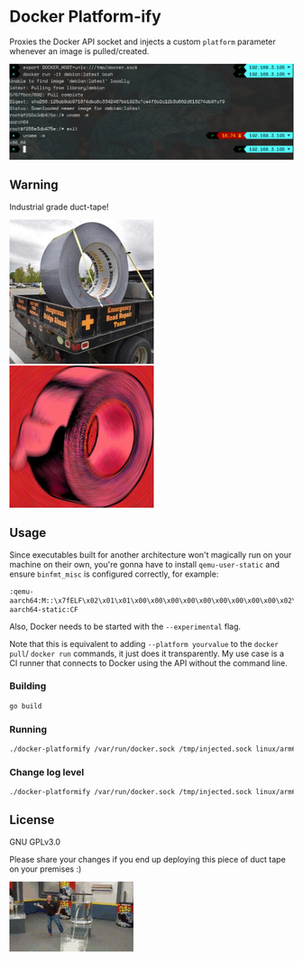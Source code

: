 # Docker Platform-ify

Proxies the Docker API socket and injects a custom `platform` parameter
whenever an image is pulled/created.

![Screenshot](img/screenshot.png)

## Warning

Industrial grade duct-tape!

![duct tape](img/ducttape1.jpg) ![duct tape](img/ducttape2.jpg)


## Usage

Since executables built for another architecture won't magically run on your
machine on their own, you're gonna have to install `qemu-user-static` and
ensure `binfmt_misc` is configured correctly, for example:

```
:qemu-aarch64:M::\x7fELF\x02\x01\x01\x00\x00\x00\x00\x00\x00\x00\x00\x00\x02\x00\xb7:\xff\xff\xff\xff\xff\xff\xff\x00\xff\xff\xff\xff\xff\xff\xff\xff\xfe\xff\xff:/usr/bin/qemu-aarch64-static:CF
```

Also, Docker needs to be started with the `--experimental` flag.

Note that this is equivalent to adding `--platform yourvalue` to the `docker pull`/
`docker run` commands, it just does it transparently. My use case is a CI runner
that connects to Docker using the API without the command line.

### Building

```bash
go build
```

### Running

```bash
./docker-platformify /var/run/docker.sock /tmp/injected.sock linux/arm64
```

### Change log level
```bash
./docker-platformify /var/run/docker.sock /tmp/injected.sock linux/arm64 DEBUG
```

## License

GNU GPLv3.0

Please share your changes if you end up deploying this piece of duct tape on
your premises :)

![gif](img/ducttape3.gif)
